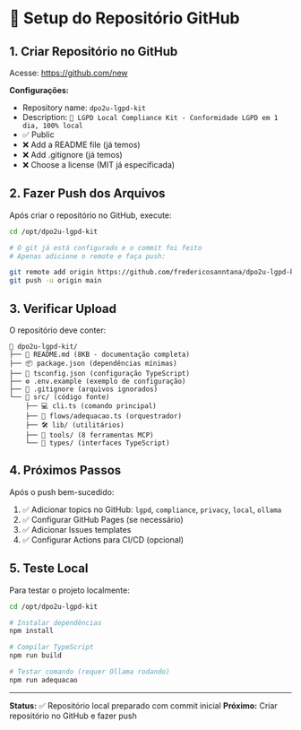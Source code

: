 # 🚀 Setup do Repositório GitHub

## 1. Criar Repositório no GitHub

Acesse: https://github.com/new

**Configurações:**
- Repository name: `dpo2u-lgpd-kit`
- Description: `🚀 LGPD Local Compliance Kit - Conformidade LGPD em 1 dia, 100% local`
- ✅ Public
- ❌ Add a README file (já temos)
- ❌ Add .gitignore (já temos)
- ❌ Choose a license (MIT já especificada)

## 2. Fazer Push dos Arquivos

Após criar o repositório no GitHub, execute:

```bash
cd /opt/dpo2u-lgpd-kit

# O git já está configurado e o commit foi feito
# Apenas adicione o remote e faça push:

git remote add origin https://github.com/fredericosanntana/dpo2u-lgpd-kit.git
git push -u origin main
```

## 3. Verificar Upload

O repositório deve conter:

```
📁 dpo2u-lgpd-kit/
├── 📄 README.md (8KB - documentação completa)
├── 📦 package.json (dependências mínimas)
├── 🔧 tsconfig.json (configuração TypeScript)
├── ⚙️ .env.example (exemplo de configuração)
├── 🚫 .gitignore (arquivos ignorados)
└── 📂 src/ (código fonte)
    ├── 💻 cli.ts (comando principal)
    ├── 🔄 flows/adequacao.ts (orquestrador)
    ├── 🛠️ lib/ (utilitários)
    ├── 📂 tools/ (8 ferramentas MCP)
    └── 🔧 types/ (interfaces TypeScript)
```

## 4. Próximos Passos

Após o push bem-sucedido:

1. ✅ Adicionar topics no GitHub: `lgpd`, `compliance`, `privacy`, `local`, `ollama`
2. ✅ Configurar GitHub Pages (se necessário)
3. ✅ Adicionar Issues templates
4. ✅ Configurar Actions para CI/CD (opcional)

## 5. Teste Local

Para testar o projeto localmente:

```bash
cd /opt/dpo2u-lgpd-kit

# Instalar dependências
npm install

# Compilar TypeScript
npm run build

# Testar comando (requer Ollama rodando)
npm run adequacao
```

---

**Status:** ✅ Repositório local preparado com commit inicial
**Próximo:** Criar repositório no GitHub e fazer push
